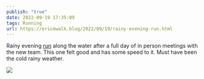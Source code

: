```yaml
---
publish: "true"
date: 2022-09-19 17:35:09
tags: Running
url: https://ericmwalk.blog/2022/09/19/rainy-evening-run.html
---
```


Rainy evening [run](http://www.strava.com/activities/7835553382) along the water after a full day of in person meetings with the new team. This one felt good and has some speed to it. Must have been the cold rainy weather.

![](https://ericmwalk.blog/uploads/2022/0626be0b03.jpg)